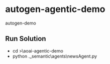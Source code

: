 # autogen-agentic-demo
autogen-demo

## Run Solution

- cd <path>>\aoai-agentic-demo
- python .\_semantic\agents\newsAgent.py